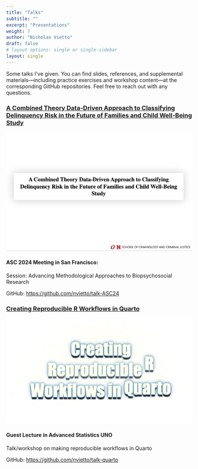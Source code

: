 ```yaml
---
title: "Talks"
subtitle: ""
excerpt: "Presentations"
weight: 7
author: "Nicholas Vietto"
draft: false
# layout options: single or single-sidebar
layout: single
---
```


Some talks I've given. You can find slides, references, and supplemental materials—including practice exercises and workshop content—at the corresponding GitHub repositories.  Feel free to reach out with any questions.
### [A Combined Theory Data-Driven Approach to Classifying Delinquency Risk in the Future of Families and Child Well-Being Study](https://github.com/nvietto/talk-ASC24)

<p style="text-align: center;">
  <img src="asc24.jpg" alt="Centered Image">
</p>

#### ASC 2024 Meeting in San Francisco:

Session: Advancing Methodological Approaches to Biopsychosocial Research


GitHub: https://github.com/nvietto/talk-ASC24


### [Creating Reproducible R Workflows in Quarto](https://github.com/nvietto/talk-quarto)

<p style="text-align: center;">
  <img src="quarto.jpg" alt="Centered Image">
</p>

#### Guest Lecture in Advanced Statistics UNO 

Talk/workshop on making reproducible workflows in Quarto

GitHub: https://github.com/nvietto/talk-quarto

